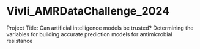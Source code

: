 # Vivli_AMRDataChallenge_2024
Project Title: Can artificial intelligence models be trusted? Determining the variables for building accurate prediction models for antimicrobial resistance
